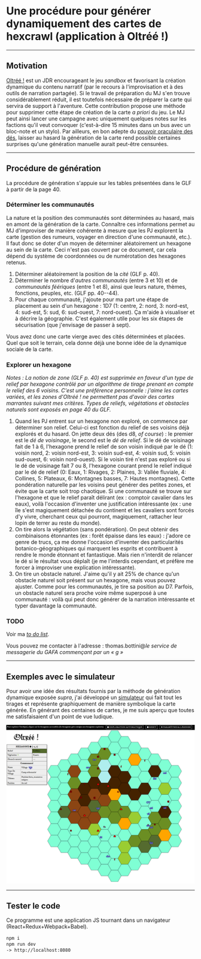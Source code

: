 # Une procédure pour générer dynamiquement des cartes de hexcrawl (application à Oltréé !)

---

## Motivation

[Oltréé !](http://johndoe-rpg.com/catalogue/oltree) est un JDR encourageant le jeu *sandbox* et favorisant la création dynamique du contenu narratif (par le recours à l'improvisation et à des outils de narration partagée). Si le travail de préparation du MJ s'en trouve considérablement réduit, il est toutefois nécessaire de préparer la carte qui servira de support à l'aventure. Cette contribution propose une méthode pour supprimer cette étape de création de la carte *a priori* du jeu. Le MJ peut ainsi lancer une campagne avec uniquement quelques notes sur les factions qu'il veut convoquer (c'est-à-dire 15 minutes dans un bus avec un bloc-note et un stylo). Par ailleurs, en bon adepte du [pouvoir oraculaire des dés](http://grognardia.blogspot.fr/2008/04/on-oracular-power-of-dice.html), laisser au hasard la génération de la carte rend possible certaines surprises qu'une génération manuelle aurait peut-être censurées.

---

## Procédure de génération

La procédure de génération s'appuie sur les tables présentées dans le GLF à partir de la page 40.

<!--
*Déterminer le rayon de la carte* (c'est-à-dire le nombre d'hexagones qui séparent le centre du bord). Une carte de rayon 0 possède un unique hexagone (le centre). Une carte de rayon 1 possède 7 hexagones (le centre et ses 6 voisins). Plus généralement, une carte possède `1 + 6 * r * (r + 1) / 2` hexagones (avec r le rayon).
-->

### Déterminer les communautés

La nature et la position des communautés sont déterminées au hasard, mais en amont de la génération de la carte. Connaître ces informations permet au MJ d'improviser de manière cohérente à mesure que les PJ explorent la carte (gestion des rumeurs, voyager en direction d'une communauté, etc.). Il faut donc se doter d'un moyen de déterminer aléatoirement un hexagone au sein de la carte. Ceci n'est pas couvert par ce document, car cela dépend du système de coordonnées ou de numérotation des hexagones retenus.

1. Déterminer aléatoirement la position de la *cité* (GLF p. 40).
2. Déterminer le nombre d'*autres communautés* (entre 3 et 10) et de *communautés féériques* (entre 1 et 8), ainsi que leurs nature, thèmes, fonctions, peuples, etc. (GLF pp. 40--44).
3. Pour chaque communauté, j'ajoute pour ma part une étape de placement au sein d'un hexagone : 1D7 (1: centre, 2: nord, 3: nord-est, 4: sud-est, 5: sud, 6: sud-ouest, 7: nord-ouest). Ça m'aide à visualiser et à décrire la géographie. C'est également utile pour les six étapes de sécurisation (que j'envisage de passer à sept).

Vous avez donc une carte vierge avec des cités déterminées et placées. Quel que soit le terrain, cela donne déjà une bonne idée de la dynamique sociale de la carte.

### Explorer un hexagone

*Notes : La notion de zone (GLF p. 40) est supprimée en faveur d'un type de relief par hexagone contrôlé par un algorithme de tirage prenant en compte le relief des 6 voisins. C'est une préférence personnelle : j'aime les cartes variées, et les zones d'Oltréé ! ne permettent pas d'avoir des cartes marrantes suivant mes critères. Types de reliefs, végétations et obstacles naturels sont exposés en page 40 du GLF.*

1. Quand les PJ entrent sur un hexagone non exploré, on commence par déterminer son relief. Celui-ci est fonction du relief de ses voisins déjà explorés et du hasard. On jette deux dés (des d8, *of course*) : le premier est le *dé de voisinage*, le second est le *dé de relief*. Si le dé de voisinage fait de 1 à 6, l'hexagone prend le relief de son voisin indiqué par le dé (1: voisin nord, 2: voisin nord-est, 3: voisin sud-est, 4: voisin sud, 5: voisin sud-ouest, 6: voisin nord-ouest). Si le voisin tiré n'est pas exploré ou si le dé de voisinage fait 7 ou 8, l'hexagone courant prend le relief indiqué par le dé de relief (0: Eaux, 1: Rivages, 2: Plaines, 3: Vallée fluviale, 4: Collines, 5: Plateaux, 6: Montagnes basses, 7: Hautes montagnes). Cette pondération naturelle par les voisins peut générer des petites zones, et évite que la carte soit trop chaotique. Si une communauté se trouve sur l'hexagone et que le relief paraît délirant (ex : comptoir cavalier dans les eaux), voilà l'occasion d'inventer une justification intéressante (ex : une île s'est magiquement détachée du continent et les cavaliers sont forcés d'y vivre, cherchant ceux qui pourront, magiquement, rattacher leur lopin de terrer au reste du monde).
2. On tire alors la végétation (sans pondération). On peut obtenir des combinaisons étonnantes (ex : forêt épaisse dans les eaux) : j'adore ce genre de trucs, ça me donne l'occasion d'inventer des particularités botanico-géographiques qui marquent les esprits et contribuent à rendre le monde étonnant et fantastique. Mais rien n'interdit de relancer le dé si le résultat vous déplaît (je me l'interdis cependant, et préfère me forcer à improviser une explication intéressante).
3. On tire un obstacle naturel. J'aime qu'il y ait 25% de chance qu'un obstacle naturel soit présent sur un hexagone, mais vous pouvez ajuster. Comme pour les communautés, je tire sa position au D7. Parfois, un obstacle naturel sera proche voire même superposé à une communauté : voilà qui peut donc générer de la narration intéressante et typer davantage la communauté.

### TODO

Voir ma [*to do list*](https://github.com/Amleth/dynamic-random-hexcrawl/blob/master/TODO.md).

Vous pouvez me contacter à l'adresse : thomas.bottini@*le service de messagerie du GAFA commençant par un « g »*

---

## Exemples avec le simulateur

Pour avoir une idée des résultats fournis par la méthode de génération dynamique exposée *supra*, j'ai développé un [simulateur](http://155.133.131.96/) qui fait tout les tirages et représente graphiquement de manière symbolique la carte générée. En générant des centaines de cartes, je me suis aperçu que toutes me satisfaisaient d'un point de vue ludique.

![Capture d'écran](screenshot-01.png)

---

## Tester le code

Ce programme est une application JS tournant dans un navigateur (React+Redux+Webpack+Babel).

	npm i
	npm run dev
	-> http://localhost:8080